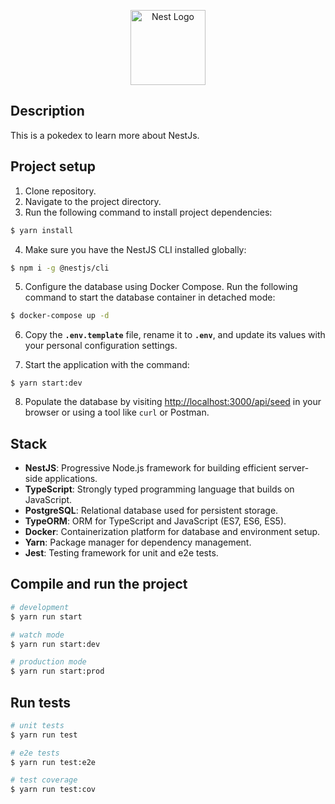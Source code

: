 <p align="center">
  <a href="http://nestjs.com/" target="blank"><img src="https://nestjs.com/img/logo-small.svg" width="120" alt="Nest Logo" /></a>
</p>

## Description

This is a pokedex to learn more about NestJs.

## Project setup

1. Clone repository.
2. Navigate to the project directory.
3. Run the following command to install project dependencies:

```bash
$ yarn install
```

4. Make sure you have the NestJS CLI installed globally:

```bash
$ npm i -g @nestjs/cli
```

5. Configure the database using Docker Compose. Run the following command to start the database container in detached mode:

```bash
$ docker-compose up -d
```
6. Copy the __`.env.template`__ file, rename it to __`.env`__, and update its values with your personal configuration settings.

7. Start the application with the command:
```
$ yarn start:dev
```
   
8. Populate the database by visiting [http://localhost:3000/api/seed](http://localhost:3000/api/seed) in your browser or using a tool like `curl` or Postman.

## Stack

- **NestJS**: Progressive Node.js framework for building efficient server-side applications.
- **TypeScript**: Strongly typed programming language that builds on JavaScript.
- **PostgreSQL**: Relational database used for persistent storage.
- **TypeORM**: ORM for TypeScript and JavaScript (ES7, ES6, ES5).
- **Docker**: Containerization platform for database and environment setup.
- **Yarn**: Package manager for dependency management.
- **Jest**: Testing framework for unit and e2e tests.

## Compile and run the project

```bash
# development
$ yarn run start

# watch mode
$ yarn run start:dev

# production mode
$ yarn run start:prod
```

## Run tests

```bash
# unit tests
$ yarn run test

# e2e tests
$ yarn run test:e2e

# test coverage
$ yarn run test:cov
```
